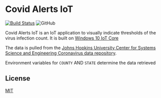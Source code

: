 ﻿# Covid Alerts IoT

[![Build Status](https://dev.azure.com/ncausey/Covid%20Alerts%20IoT/_apis/build/status/ncausey.CovidAlertsIoT?branchName=master)](https://dev.azure.com/ncausey/Covid%20Alerts%20IoT/_build/latest?definitionId=13&branchName=master)
![GitHub](https://img.shields.io/github/license/ncausey/CovidAlertsIoT)

Covid Alerts IoT is an IoT application to visually indicate thresholds of the virus infection count. It is built on [Windows 10 IoT Core](https://docs.microsoft.com/en-us/windows/iot-core/windows-iot-core)

The data is pulled from the [Johns Hopkins University Center for Systems Science and Engineering Coronavirus data repository](https://github.com/CSSEGISandData/COVID-19).

Environment variables for `COUNTY` AND `STATE` determine the data retrieved

## License
[MIT](https://choosealicense.com/licenses/mit/)
